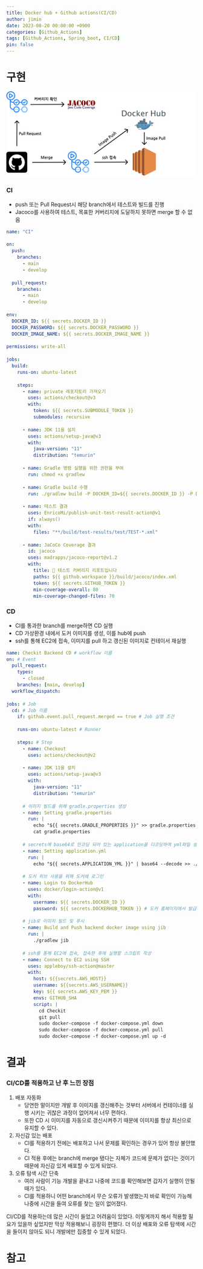 ```yaml
---
title: Docker hub + Github actions(CI/CD)
author: jimin
date: 2023-08-20 00:00:00 +0900
categories: [Github_Actions]
tags: [Github_Actions, Spring_boot, CI/CD]
pin: false
---
```


# 구현

![CI/CD](/assets/img/postpic/GithubActions/CI:CD%20workflow.png)

### CI

- push 또는 Pull Request시 해당 branch에서 테스트와 빌드를 진행
- Jacoco를 사용하여 테스트, 목표한 커버리지에 도달하지 못하면 merge 할 수 없음

```yaml
name: "CI"

on:
  push:
    branches:
      - main
      - develop

  pull_request:
    branches:
      - main
      - develop

env:
  DOCKER_ID: ${{ secrets.DOCKER_ID }}
  DOCKER_PASSWORD: ${{ secrets.DOCKER_PASSWORD }}
  DOCKER_IMAGE_NAME: ${{ secrets.DOCKER_IMAGE_NAME }}

permissions: write-all

jobs:
  build:
    runs-on: ubuntu-latest

    steps:
      - name: private 레포지토리 가져오기
        uses: actions/checkout@v3
        with:
          token: ${{ secrets.SUBMODULE_TOKEN }}
          submodules: recursive

      - name: JDK 11을 설치
        uses: actions/setup-java@v3
        with:
          java-version: "11"
          distribution: "temurin"

      - name: Gradle 명령 실행을 위한 권한을 부여
        run: chmod +x gradlew

      - name: Gradle build 수행
        run: ./gradlew build -P DOCKER_ID=${{ secrets.DOCKER_ID }} -P DOCKER_PASSWORD=${{ secrets.DOCKER_PASSWORD }} -P DOCKER_IMAGE_NAME=${{ secrets.DOCKER_IMAGE_NAME }}

      - name: 테스트 결과
        uses: EnricoMi/publish-unit-test-result-action@v1
        if: always()
        with:
          files: "**/build/test-results/test/TEST-*.xml"

      - name: JaCoCo Coverage 결과
        id: jacoco
        uses: madrapps/jacoco-report@v1.2
        with:
          title: 📝 테스트 커버리지 리포트입니다
          paths: ${{ github.workspace }}/build/jacoco/index.xml
          token: ${{ secrets.GITHUB_TOKEN }}
          min-coverage-overall: 80
          min-coverage-changed-files: 70
```

### CD

- CI를 통과한 branch를 merge하면 CD 실행
- CD 가상환경 내에서 도커 이미지를 생성, 이를 hub에 push
- ssh를 통해 EC2에 접속, 이미지를 pull 하고 갱신된 이미지로 컨테이서 재실행

```yaml
name: Checkit Backend CD # workflow 이름
on: # Event
  pull_request:
    types:
      - closed
    branches: [main, develop]
  workflow_dispatch:

jobs: # Job
  cd: # Job 이름
    if: github.event.pull_request.merged == true # Job 실행 조건

    runs-on: ubuntu-latest # Runner

    steps: # Step
      - name: Checkout
        uses: actions/checkout@v2

      - name: JDK 11을 설치
        uses: actions/setup-java@v3
        with:
          java-version: "11"
          distribution: "temurin"

      # 이미지 빌드를 위해 gradle.properties 생성
      - name: Setting gradle.properties
        run: |
          echo "${{ secrets.GRADLE_PROPERTIES }}" >> gradle.properties
          cat gradle.properties

      # secrets에 base64로 인코딩 되어 있는 application을 디코딩하여 yml파일 생성
      - name: Setting application.yml
        run: |
          echo "${{ secrets.APPLICATION_YML }}" | base64 --decode >> ./src/main/resources/security/application.yml

      # 도커 허브 사용을 위해 도커에 로그인
      - name: Login to DockerHub
        uses: docker/login-action@v1
        with:
          username: ${{ secrets.DOCKER_ID }}
          password: ${{ secrets.DOCKERHUB_TOKEN }} # 도커 홈페이지에서 발급받은 토큰 사용

      # jib로 이미지 빌드 및 푸시
      - name: Build and Push backend docker image using jib
        run: |
          ./gradlew jib

      # ssh를 통해 EC2에 접속, 접속한 후에 실행할 스크립트 작성
      - name: Connect to EC2 using SSH
        uses: appleboy/ssh-action@master
        with:
          host: ${{secrets.AWS_HOST}}
          username: ${{secrets.AWS_USERNAME}}
          key: ${{ secrets.AWS_KEY_PEM }}
          envs: GITHUB_SHA
          script: |
            cd Checkit
            git pull
            sudo docker-compose -f docker-compose.yml down
            sudo docker-compose -f docker-compose.yml pull
            sudo docker-compose -f docker-compose.yml up -d
```

# 결과

### CI/CD를 적용하고 난 후 느낀 장점

1. 배포 자동화
   - 당연한 말이지만 개발 후 이미지를 갱신해주는 것부터 서버에서 컨테이너를 실행 시키는 귀찮은 과정이 없어져서 너무 편하다.
   - 또한 CD 시 이미지를 자동으로 갱신시켜주기 때문에 이미지를 항상 최신으로 유지할 수 있다.
2. 자신감 있는 배포
   - CI를 적용하기 전에는 배포하고 나서 문제를 확인하는 경우가 있어 항상 불안했다.
   - CI 적용 후에는 branch에 merge 됐다는 자체가 코드에 문제가 없다는 것이기 때문에 자신감 있게 배포할 수 있게 되었다.
3. 오류 탐색 시간 단축
   - 여러 사람이 기능 개발을 끝내고 나중에 코드를 확인해보면 갑자기 실행이 안될 때가 있다.
   - CI를 적용하니 어떤 branch에서 무슨 오류가 발생했는지 바로 확인이 가능해 나중에 시간을 들여 오류를 찾는 일이 없어졌다.

CI/CD를 적용하는데 많은 시간이 들었고 어려움이 있었다. 이렇게까지 해서 적용할 필요가 있을까 싶었지만 막상 적용해보니 굉장히 편했다. 더 이상 배포와 오류 탐색에 시간을 들이지 않아도 되니 개발에만 집중할 수 있게 되었다.

# 참고
